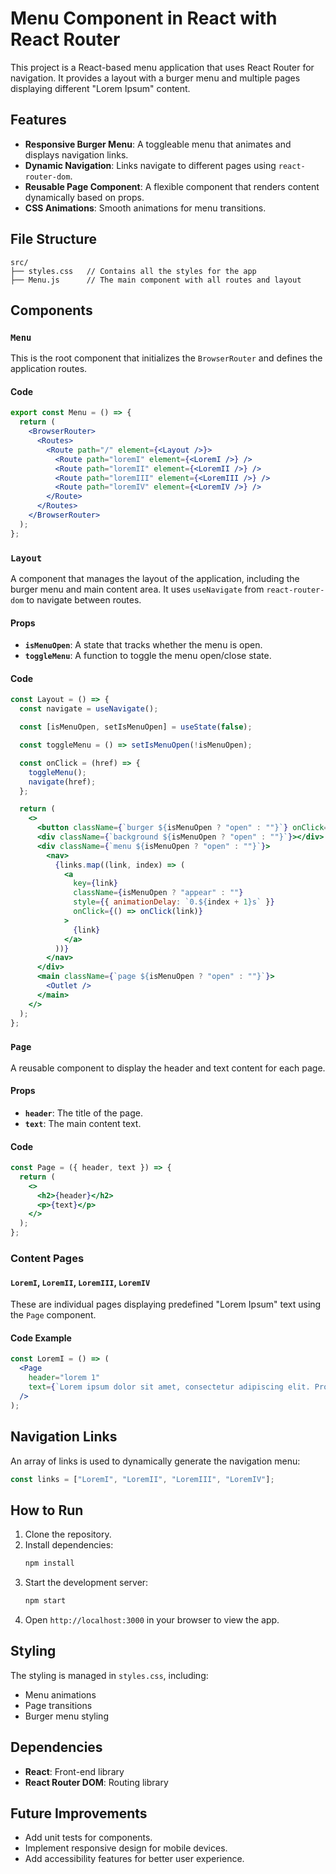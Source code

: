 # Menu Component in React with React Router

This project is a React-based menu application that uses React Router for navigation. It provides a layout with a burger menu and multiple pages displaying different "Lorem Ipsum" content.

## Features

- **Responsive Burger Menu**: A toggleable menu that animates and displays navigation links.
- **Dynamic Navigation**: Links navigate to different pages using `react-router-dom`.
- **Reusable Page Component**: A flexible component that renders content dynamically based on props.
- **CSS Animations**: Smooth animations for menu transitions.

## File Structure

```plaintext
src/
├── styles.css   // Contains all the styles for the app
├── Menu.js      // The main component with all routes and layout
```

## Components

### `Menu`

This is the root component that initializes the `BrowserRouter` and defines the application routes.

#### Code
```jsx
export const Menu = () => {
  return (
    <BrowserRouter>
      <Routes>
        <Route path="/" element={<Layout />}>
          <Route path="loremI" element={<LoremI />} />
          <Route path="loremII" element={<LoremII />} />
          <Route path="loremIII" element={<LoremIII />} />
          <Route path="loremIV" element={<LoremIV />} />
        </Route>
      </Routes>
    </BrowserRouter>
  );
};
```

### `Layout`

A component that manages the layout of the application, including the burger menu and main content area. It uses `useNavigate` from `react-router-dom` to navigate between routes.

#### Props
- **`isMenuOpen`**: A state that tracks whether the menu is open.
- **`toggleMenu`**: A function to toggle the menu open/close state.

#### Code
```jsx
const Layout = () => {
  const navigate = useNavigate();

  const [isMenuOpen, setIsMenuOpen] = useState(false);

  const toggleMenu = () => setIsMenuOpen(!isMenuOpen);

  const onClick = (href) => {
    toggleMenu();
    navigate(href);
  };

  return (
    <>
      <button className={`burger ${isMenuOpen ? "open" : ""}`} onClick={toggleMenu}></button>
      <div className={`background ${isMenuOpen ? "open" : ""}`}></div>
      <div className={`menu ${isMenuOpen ? "open" : ""}`}>
        <nav>
          {links.map((link, index) => (
            <a
              key={link}
              className={isMenuOpen ? "appear" : ""}
              style={{ animationDelay: `0.${index + 1}s` }}
              onClick={() => onClick(link)}
            >
              {link}
            </a>
          ))}
        </nav>
      </div>
      <main className={`page ${isMenuOpen ? "open" : ""}`}>
        <Outlet />
      </main>
    </>
  );
};
```

### `Page`

A reusable component to display the header and text content for each page.

#### Props
- **`header`**: The title of the page.
- **`text`**: The main content text.

#### Code
```jsx
const Page = ({ header, text }) => {
  return (
    <>
      <h2>{header}</h2>
      <p>{text}</p>
    </>
  );
};
```

### Content Pages

#### `LoremI`, `LoremII`, `LoremIII`, `LoremIV`

These are individual pages displaying predefined "Lorem Ipsum" text using the `Page` component.

#### Code Example
```jsx
const LoremI = () => (
  <Page
    header="lorem 1"
    text={`Lorem ipsum dolor sit amet, consectetur adipiscing elit. Proin commodo mauris a urna elementum mollis.`}
  />
);
```

## Navigation Links

An array of links is used to dynamically generate the navigation menu:
```javascript
const links = ["LoremI", "LoremII", "LoremIII", "LoremIV"];
```

## How to Run

1. Clone the repository.
2. Install dependencies:
   ```bash
   npm install
   ```
3. Start the development server:
   ```bash
   npm start
   ```
4. Open `http://localhost:3000` in your browser to view the app.

## Styling

The styling is managed in `styles.css`, including:
- Menu animations
- Page transitions
- Burger menu styling

## Dependencies

- **React**: Front-end library
- **React Router DOM**: Routing library

## Future Improvements

- Add unit tests for components.
- Implement responsive design for mobile devices.
- Add accessibility features for better user experience.


